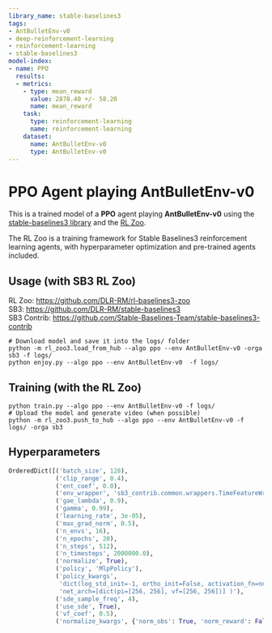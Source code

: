 ```yaml
---
library_name: stable-baselines3
tags:
- AntBulletEnv-v0
- deep-reinforcement-learning
- reinforcement-learning
- stable-baselines3
model-index:
- name: PPO
  results:
  - metrics:
    - type: mean_reward
      value: 2878.40 +/- 58.20
      name: mean_reward
    task:
      type: reinforcement-learning
      name: reinforcement-learning
    dataset:
      name: AntBulletEnv-v0
      type: AntBulletEnv-v0
---
```


# **PPO** Agent playing **AntBulletEnv-v0**
This is a trained model of a **PPO** agent playing **AntBulletEnv-v0**
using the [stable-baselines3 library](https://github.com/DLR-RM/stable-baselines3)
and the [RL Zoo](https://github.com/DLR-RM/rl-baselines3-zoo).

The RL Zoo is a training framework for Stable Baselines3
reinforcement learning agents,
with hyperparameter optimization and pre-trained agents included.

## Usage (with SB3 RL Zoo)

RL Zoo: https://github.com/DLR-RM/rl-baselines3-zoo<br/>
SB3: https://github.com/DLR-RM/stable-baselines3<br/>
SB3 Contrib: https://github.com/Stable-Baselines-Team/stable-baselines3-contrib

```
# Download model and save it into the logs/ folder
python -m rl_zoo3.load_from_hub --algo ppo --env AntBulletEnv-v0 -orga sb3 -f logs/
python enjoy.py --algo ppo --env AntBulletEnv-v0  -f logs/
```

## Training (with the RL Zoo)
```
python train.py --algo ppo --env AntBulletEnv-v0 -f logs/
# Upload the model and generate video (when possible)
python -m rl_zoo3.push_to_hub --algo ppo --env AntBulletEnv-v0 -f logs/ -orga sb3
```

## Hyperparameters
```python
OrderedDict([('batch_size', 128),
             ('clip_range', 0.4),
             ('ent_coef', 0.0),
             ('env_wrapper', 'sb3_contrib.common.wrappers.TimeFeatureWrapper'),
             ('gae_lambda', 0.9),
             ('gamma', 0.99),
             ('learning_rate', 3e-05),
             ('max_grad_norm', 0.5),
             ('n_envs', 16),
             ('n_epochs', 20),
             ('n_steps', 512),
             ('n_timesteps', 2000000.0),
             ('normalize', True),
             ('policy', 'MlpPolicy'),
             ('policy_kwargs',
              'dict(log_std_init=-1, ortho_init=False, activation_fn=nn.ReLU, '
              'net_arch=[dict(pi=[256, 256], vf=[256, 256])] )'),
             ('sde_sample_freq', 4),
             ('use_sde', True),
             ('vf_coef', 0.5),
             ('normalize_kwargs', {'norm_obs': True, 'norm_reward': False})])
```
